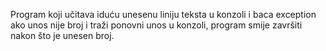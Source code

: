 ﻿Program koji učitava iduću unesenu liniju teksta u konzoli
i baca exception ako unos nije broj i traži ponovni unos u konzoli,
program smije završiti nakon što je unesen broj.

